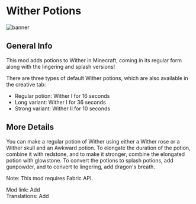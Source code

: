 # Wither Potions

![banner](https://github.com/SirJain0/WitherPotions/assets/94301223/1e4b0150-5bef-40ff-a44a-431df5039420)

## General Info

This mod adds potions to Wither in Minecraft, coming in its regular form along with the lingering and splash versions!

There are three types of default Wither potions, which are also available in the creative tab:
- Regular potion: Wither I for 16 seconds
- Long variant: Wither I for 36 seconds
- Strong variant: Wither II for 10 seconds

## More Details

You can make a regular potion of Wither using either a Wither rose or a Wither skull and an Awkward potion. To elongate the duration of the potion, combine it with redstone, and to make it stronger, combine the elongated potion with glowstone. To convert the potions to splash potions, add gunpowder, and to convert to lingering, add dragon's breath.

Note: This mod requires Fabric API.

Mod link: Add
<br>
Translations: Add
